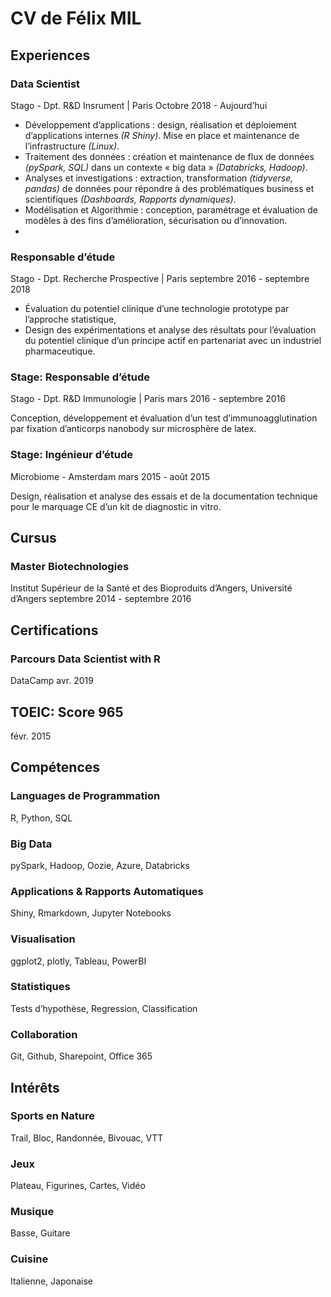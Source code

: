 # CV de Félix MIL

## Experiences
### Data Scientist
Stago - Dpt. R&D Insrument | Paris
Octobre 2018 - Aujourd’hui
- Développement d’applications : design, réalisation et déploiement d’applications internes *(R Shiny)*. Mise en place et maintenance de l’infrastructure *(Linux)*. 
- Traitement des données : création et maintenance de flux de données *(pySpark, SQL)* dans un contexte « big data » *(Databricks, Hadoop)*. 
- Analyses et investigations : extraction, transformation *(tidyverse, pandas)* de données pour répondre à des problématiques business et scientifiques *(Dashboards, Rapports dynamiques)*.
- Modélisation et Algorithmie : conception, paramétrage et évaluation de modèles à des fins d’amélioration, sécurisation ou d’innovation.
- 
### Responsable d’étude
Stago - Dpt. Recherche Prospective | Paris
septembre 2016 - septembre 2018

- Évaluation du potentiel clinique d’une technologie prototype par l’approche statistique,
- Design des expérimentations et analyse des résultats pour l’évaluation du potentiel clinique d’un principe actif en partenariat avec un industriel pharmaceutique.

### Stage: Responsable d’étude
Stago - Dpt. R&D Immunologie | Paris
mars 2016 - septembre 2016

Conception, développement et évaluation d’un test d’immunoagglutination par fixation d’anticorps nanobody sur microsphère de latex.

### Stage: Ingénieur d’étude
Microbiome -  Amsterdam
mars 2015 - août 2015

Design, réalisation et analyse des essais et de la documentation technique pour le marquage CE d’un kit de diagnostic in vitro.

## Cursus
### Master Biotechnologies
Institut Supérieur de la Santé et des Bioproduits d’Angers, Université d’Angers
septembre 2014 - septembre 2016

## Certifications

### Parcours Data Scientist with R
DataCamp
avr. 2019

## TOEIC: Score 965
févr. 2015

## Compétences
### Languages de Programmation
R, Python, SQL

### Big Data
pySpark, Hadoop, Oozie, Azure, Databricks

### Applications & Rapports Automatiques
Shiny, Rmarkdown, Jupyter Notebooks

### Visualisation
ggplot2, plotly, Tableau, PowerBI

### Statistiques
Tests d’hypothèse, Regression, Classification

### Collaboration
Git, Github, Sharepoint, Office 365

## Intérêts
### Sports en Nature
Trail, Bloc, Randonnée, Bivouac, VTT

### Jeux
Plateau, Figurines, Cartes, Vidéo

### Musique
Basse, Guitare

### Cuisine
Italienne, Japonaise
